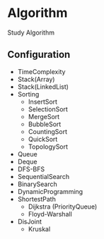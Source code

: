 # Algorithm
Study Algorithm

## Configuration
- TimeComplexity
- Stack(Array)
- Stack(LinkedList)
- Sorting
  - InsertSort
  - SelectionSort
  - MergeSort
  - BubbleSort
  - CountingSort
  - QuickSort
  - TopologySort
- Queue
- Deque
- DFS-BFS
- SequentialSearch
- BinarySearch
- DynamicProgramming
- ShortestPath
  - Dijkstra (PriorityQueue)
  - Floyd-Warshall
- DisJoint
  - Kruskal
